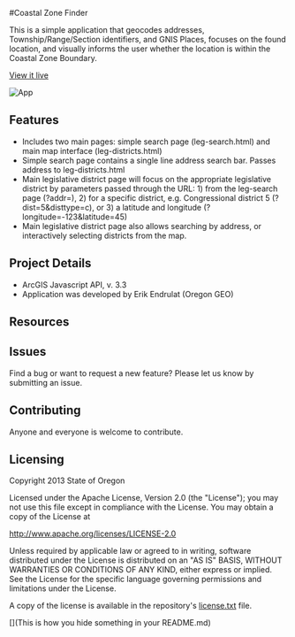 #Coastal Zone Finder	

This is a simple application that geocodes addresses, Township/Range/Section identifiers, and GNIS Places, focuses on the found location, and visually informs the user whether the location is within the Coastal Zone Boundary.


[View it live](http://htmlpreview.github.io/?https://github.com/eendrulat/dlcd_coastal/blob/master/index.html)

![App](https://github.com/eendrulat/dlcd_coastal/blob/master/app.JPG)

## Features
* Includes two main pages: simple search page (leg-search.html) and main map interface (leg-districts.html)
* Simple search page contains a single line address search bar. Passes address to leg-districts.html
* Main legislative district page will focus on the appropriate legislative district by parameters passed through the URL: 1) from the leg-search page (?addr=), 2) for a specific district, e.g. Congressional district 5 (?dist=5&disttype=c), or 3) a latitude and longitude (?longitude=-123&latitude=45)
* Main legislative district page also allows searching by address, or interactively selecting districts from the map.

## Project Details

* ArcGIS Javascript API, v. 3.3
* Application was developed by Erik Endrulat (Oregon GEO)

## Resources


## Issues

Find a bug or want to request a new feature?  Please let us know by submitting an issue.

## Contributing

Anyone and everyone is welcome to contribute. 

## Licensing
Copyright 2013 State of Oregon

Licensed under the Apache License, Version 2.0 (the "License");
you may not use this file except in compliance with the License.
You may obtain a copy of the License at

   http://www.apache.org/licenses/LICENSE-2.0

Unless required by applicable law or agreed to in writing, software
distributed under the License is distributed on an "AS IS" BASIS,
WITHOUT WARRANTIES OR CONDITIONS OF ANY KIND, either express or implied.
See the License for the specific language governing permissions and
limitations under the License.

A copy of the license is available in the repository's [license.txt]( https://raw.github.com/eendrulat/repo-template/master/license.txt) file.

[](This is how you hide something in your README.md)
